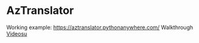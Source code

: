 <h1>AzTranslator</h1>

Working example: <a href="https://aztranslator.pythonanywhere.com/">https://aztranslator.pythonanywhere.com/</a>
Walkthrough <a href="https://www.youtube.com/watch?v=AegkOE5jGjM">Videosu</a>
